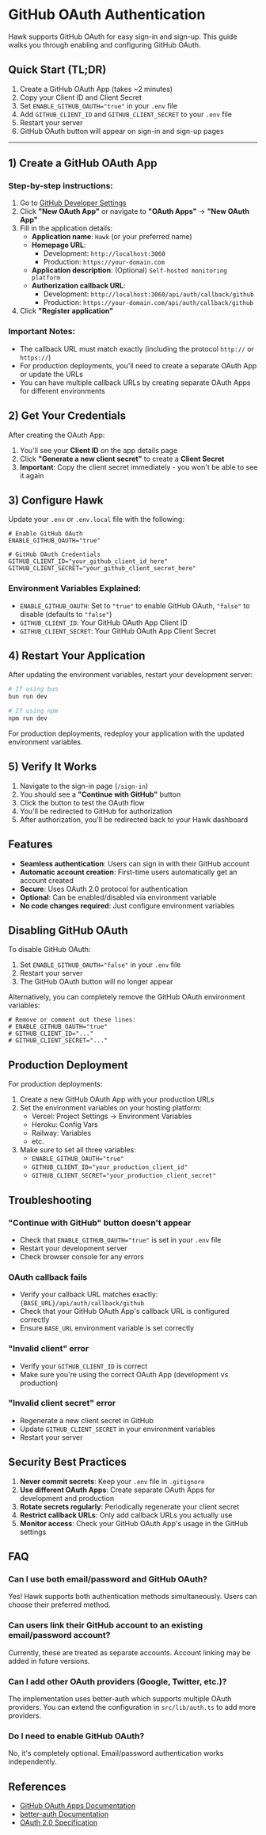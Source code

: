 # GitHub OAuth Authentication

Hawk supports GitHub OAuth for easy sign-in and sign-up. This guide walks you through enabling and configuring GitHub OAuth.

## Quick Start (TL;DR)

1. Create a GitHub OAuth App (takes ~2 minutes)
2. Copy your Client ID and Client Secret
3. Set `ENABLE_GITHUB_OAUTH="true"` in your `.env` file
4. Add `GITHUB_CLIENT_ID` and `GITHUB_CLIENT_SECRET` to your `.env` file
5. Restart your server
6. GitHub OAuth button will appear on sign-in and sign-up pages

---

## 1) Create a GitHub OAuth App

### Step-by-step instructions:

1. Go to [GitHub Developer Settings](https://github.com/settings/developers)
2. Click **"New OAuth App"** or navigate to **"OAuth Apps"** → **"New OAuth App"**
3. Fill in the application details:
   - **Application name**: `Hawk` (or your preferred name)
   - **Homepage URL**: 
     - Development: `http://localhost:3060`
     - Production: `https://your-domain.com`
   - **Application description**: (Optional) `Self-hosted monitoring platform`
   - **Authorization callback URL**: 
     - Development: `http://localhost:3060/api/auth/callback/github`
     - Production: `https://your-domain.com/api/auth/callback/github`
4. Click **"Register application"**

### Important Notes:

- The callback URL must match exactly (including the protocol `http://` or `https://`)
- For production deployments, you'll need to create a separate OAuth App or update the URLs
- You can have multiple callback URLs by creating separate OAuth Apps for different environments

## 2) Get Your Credentials

After creating the OAuth App:

1. You'll see your **Client ID** on the app details page
2. Click **"Generate a new client secret"** to create a **Client Secret**
3. **Important**: Copy the client secret immediately - you won't be able to see it again

## 3) Configure Hawk

Update your `.env` or `.env.local` file with the following:

```dotenv
# Enable GitHub OAuth
ENABLE_GITHUB_OAUTH="true"

# GitHub OAuth Credentials
GITHUB_CLIENT_ID="your_github_client_id_here"
GITHUB_CLIENT_SECRET="your_github_client_secret_here"
```

### Environment Variables Explained:

- `ENABLE_GITHUB_OAUTH`: Set to `"true"` to enable GitHub OAuth, `"false"` to disable (defaults to `"false"`)
- `GITHUB_CLIENT_ID`: Your GitHub OAuth App Client ID
- `GITHUB_CLIENT_SECRET`: Your GitHub OAuth App Client Secret

## 4) Restart Your Application

After updating the environment variables, restart your development server:

```bash
# If using bun
bun run dev

# If using npm
npm run dev
```

For production deployments, redeploy your application with the updated environment variables.

## 5) Verify It Works

1. Navigate to the sign-in page (`/sign-in`)
2. You should see a **"Continue with GitHub"** button
3. Click the button to test the OAuth flow
4. You'll be redirected to GitHub for authorization
5. After authorization, you'll be redirected back to your Hawk dashboard

## Features

- **Seamless authentication**: Users can sign in with their GitHub account
- **Automatic account creation**: First-time users automatically get an account created
- **Secure**: Uses OAuth 2.0 protocol for authentication
- **Optional**: Can be enabled/disabled via environment variable
- **No code changes required**: Just configure environment variables

## Disabling GitHub OAuth

To disable GitHub OAuth:

1. Set `ENABLE_GITHUB_OAUTH="false"` in your `.env` file
2. Restart your server
3. The GitHub OAuth button will no longer appear

Alternatively, you can completely remove the GitHub OAuth environment variables:

```dotenv
# Remove or comment out these lines:
# ENABLE_GITHUB_OAUTH="true"
# GITHUB_CLIENT_ID="..."
# GITHUB_CLIENT_SECRET="..."
```

## Production Deployment

For production deployments:

1. Create a new GitHub OAuth App with your production URLs
2. Set the environment variables on your hosting platform:
   - Vercel: Project Settings → Environment Variables
   - Heroku: Config Vars
   - Railway: Variables
   - etc.
3. Make sure to set all three variables:
   - `ENABLE_GITHUB_OAUTH="true"`
   - `GITHUB_CLIENT_ID="your_production_client_id"`
   - `GITHUB_CLIENT_SECRET="your_production_client_secret"`

## Troubleshooting

### "Continue with GitHub" button doesn't appear

- Check that `ENABLE_GITHUB_OAUTH="true"` is set in your `.env` file
- Restart your development server
- Check browser console for any errors

### OAuth callback fails

- Verify your callback URL matches exactly: `{BASE_URL}/api/auth/callback/github`
- Check that your GitHub OAuth App's callback URL is configured correctly
- Ensure `BASE_URL` environment variable is set correctly

### "Invalid client" error

- Verify your `GITHUB_CLIENT_ID` is correct
- Make sure you're using the correct OAuth App (development vs production)

### "Invalid client secret" error

- Regenerate a new client secret in GitHub
- Update `GITHUB_CLIENT_SECRET` in your environment variables
- Restart your server

## Security Best Practices

1. **Never commit secrets**: Keep your `.env` file in `.gitignore`
2. **Use different OAuth Apps**: Create separate OAuth Apps for development and production
3. **Rotate secrets regularly**: Periodically regenerate your client secret
4. **Restrict callback URLs**: Only add callback URLs you actually use
5. **Monitor access**: Check your GitHub OAuth App's usage in the GitHub settings

## FAQ

### Can I use both email/password and GitHub OAuth?

Yes! Hawk supports both authentication methods simultaneously. Users can choose their preferred method.

### Can users link their GitHub account to an existing email/password account?

Currently, these are treated as separate accounts. Account linking may be added in future versions.

### Can I add other OAuth providers (Google, Twitter, etc.)?

The implementation uses better-auth which supports multiple OAuth providers. You can extend the configuration in `src/lib/auth.ts` to add more providers.

### Do I need to enable GitHub OAuth?

No, it's completely optional. Email/password authentication works independently.

## References

- [GitHub OAuth Apps Documentation](https://docs.github.com/en/apps/oauth-apps/building-oauth-apps/creating-an-oauth-app)
- [better-auth Documentation](https://www.better-auth.com/)
- [OAuth 2.0 Specification](https://oauth.net/2/)
